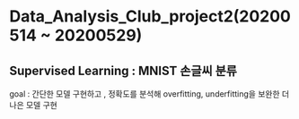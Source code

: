 # Data_Analysis_Club_project2(20200514 ~ 20200529)


## Supervised Learning : MNIST 손글씨 분류 <br>
goal : 간단한 모델 구현하고 , 정확도를 분석해 overfitting, underfitting을 보완한 더 나은 모델 구현 
